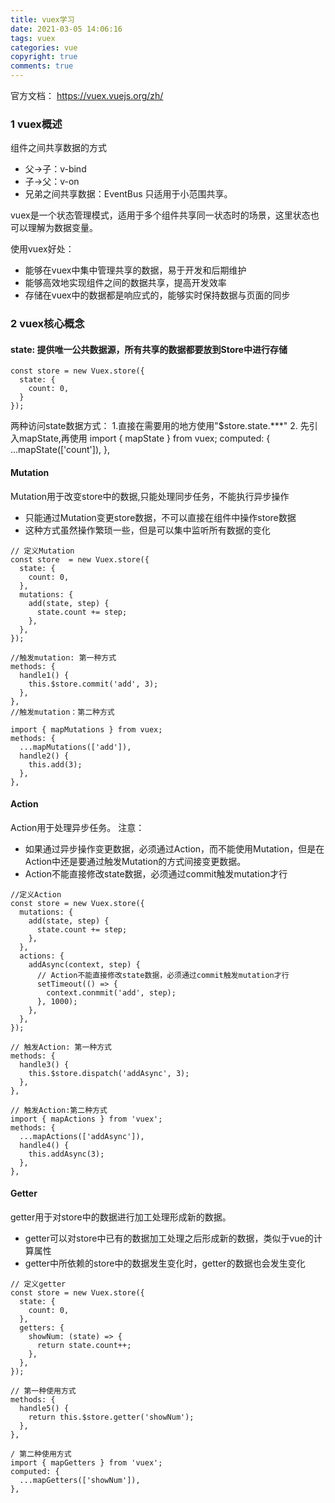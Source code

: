 ```yaml
---
title: vuex学习
date: 2021-03-05 14:06:16
tags: vuex
categories: vue
copyright: true
comments: true
---
```



官方文档： https://vuex.vuejs.org/zh/

### 1 vuex概述
组件之间共享数据的方式
- 父->子：v-bind
- 子->父：v-on
- 兄弟之间共享数据：EventBus
只适用于小范围共享。

vuex是一个状态管理模式，适用于多个组件共享同一状态时的场景，这里状态也可以理解为数据变量。

<!-- <img src="./images/vuex-1.png" > -->
<!-- ![vuex](./vuex-1.png) -->

使用vuex好处：
- 能够在vuex中集中管理共享的数据，易于开发和后期维护
- 能够高效地实现组件之间的数据共享，提高开发效率
- 存储在vuex中的数据都是响应式的，能够实时保持数据与页面的同步

### 2 vuex核心概念
#### state: 提供唯一公共数据源，所有共享的数据都要放到Store中进行存储

```
const store = new Vuex.store({
  state: {
    count: 0,
  }
});
```
两种访问state数据方式：
1.直接在需要用的地方使用"$store.state.***"
2. 先引入mapState,再使用
import { mapState } from vuex;
computed: {
  ...mapState(['count']),
},

#### Mutation
Mutation用于改变store中的数据,只能处理同步任务，不能执行异步操作
- 只能通过Mutation变更store数据，不可以直接在组件中操作store数据
- 这种方式虽然操作繁琐一些，但是可以集中监听所有数据的变化
```
// 定义Mutation
const store  = new Vuex.store({
  state: {
    count: 0,
  },
  mutations: {
    add(state, step) {
      state.count += step;
    },
  },
});

//触发mutation: 第一种方式
methods: {
  handle1() {
    this.$store.commit('add', 3);
  },
},
//触发mutation：第二种方式

import { mapMutations } from vuex;
methods: {
  ...mapMutations(['add']),
  handle2() {
    this.add(3);
  },
},
```

#### Action
Action用于处理异步任务。
注意：
- 如果通过异步操作变更数据，必须通过Action，而不能使用Mutation，但是在Action中还是要通过触发Mutation的方式间接变更数据。
- Action不能直接修改state数据，必须通过commit触发mutation才行

```
//定义Action
const store = new Vuex.store({
  mutations: {
    add(state, step) {
      state.count += step;
    },
  },
  actions: {
    addAsync(context, step) {
      // Action不能直接修改state数据，必须通过commit触发mutation才行
      setTimeout(() => {
        context.conmmit('add', step);
      }, 1000);
    },
  },
});

// 触发Action: 第一种方式
methods: {
  handle3() {
    this.$store.dispatch('addAsync', 3);
  },
},

// 触发Action:第二种方式
import { mapActions } from 'vuex';
methods: {
  ...mapActions(['addAsync']),
  handle4() {
    this.addAsync(3);
  },
},
```
#### Getter
getter用于对store中的数据进行加工处理形成新的数据。
- getter可以对store中已有的数据加工处理之后形成新的数据，类似于vue的计算属性
- getter中所依赖的store中的数据发生变化时，getter的数据也会发生变化

```
// 定义getter
const store = new Vuex.store({
  state: {
    count: 0,
  },
  getters: {
    showNum: (state) => {
      return state.count++;
    },
  },
});

// 第一种使用方式
methods: {
  handle5() {
    return this.$store.getter('showNum');
  },
},

/ 第二种使用方式
import { mapGetters } from 'vuex';
computed: {
  ...mapGetters(['showNum']),
},
```








